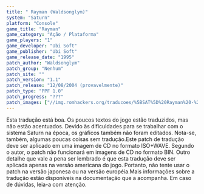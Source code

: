 ```yaml
---
title: " Rayman (Waldsonglym)"
system: "Saturn"
platform: "Console"
game_title: "Rayman"
game_category: "Ação / Plataforma"
game_players: "1"
game_developer: "Ubi Soft"
game_publisher: "Ubi Soft"
game_release_date: "1995"
patch_author: "Waldsonglym"
patch_group: "Nenhum"
patch_site: ""
patch_version: "1.1"
patch_release: "12/08/2004 (provavelmente)"
patch_type: "PPF 1.0"
patch_progress: "???"
patch_images: ["//img.romhackers.org/traducoes/%5BSAT%5D%20Rayman%20-%20Waldsonglym%20-%201.png","//img.romhackers.org/traducoes/%5BSAT%5D%20Rayman%20-%20Waldsonglym%20-%202.png","//img.romhackers.org/traducoes/%5BSAT%5D%20Rayman%20-%20Waldsonglym%20-%203.png"]
---
```

Esta tradução está boa. Os poucos textos do jogo estão traduzidos, mas não estão acentuados. Devido às dificuldades para se trabalhar com o sistema Saturn na época, os gráficos também não foram editados. Nota-se, também, algumas poucas coisas sem tradução.Este patch de tradução deve ser aplicado em uma imagem de CD no formato ISO+WAVE. Segundo o autor, o patch não funcionará em imagens de CD no formato BIN. Outro detalhe que vale a pena ser lembrado é que esta tradução deve ser aplicada apenas na versão americana do jogo. Portanto, não tente usar o patch na versão japonesa ou na versão européia.Mais informações sobre a tradução estão disponíveis na documentação que a acompanha. Em caso de dúvidas, leia-a com atenção.